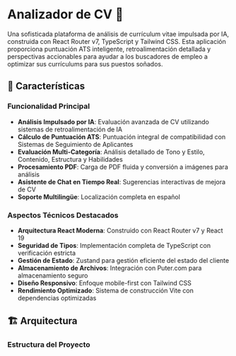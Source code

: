 # Analizador de CV 🚀

Una sofisticada plataforma de análisis de currículum vitae impulsada por IA, construida con React Router v7, TypeScript y Tailwind CSS. Esta aplicación proporciona puntuación ATS inteligente, retroalimentación detallada y perspectivas accionables para ayudar a los buscadores de empleo a optimizar sus currículums para sus puestos soñados.

## 🌟 Características

### Funcionalidad Principal

- **Análisis Impulsado por IA**: Evaluación avanzada de CV utilizando sistemas de retroalimentación de IA
- **Cálculo de Puntuación ATS**: Puntuación integral de compatibilidad con Sistemas de Seguimiento de Aplicantes
- **Evaluación Multi-Categoría**: Análisis detallado de Tono y Estilo, Contenido, Estructura y Habilidades
- **Procesamiento PDF**: Carga de PDF fluida y conversión a imágenes para análisis
- **Asistente de Chat en Tiempo Real**: Sugerencias interactivas de mejora de CV
- **Soporte Multilingüe**: Localización completa en español

### Aspectos Técnicos Destacados

- **Arquitectura React Moderna**: Construido con React Router v7 y React 19
- **Seguridad de Tipos**: Implementación completa de TypeScript con verificación estricta
- **Gestión de Estado**: Zustand para gestión eficiente del estado del cliente
- **Almacenamiento de Archivos**: Integración con Puter.com para almacenamiento seguro
- **Diseño Responsivo**: Enfoque mobile-first con Tailwind CSS
- **Rendimiento Optimizado**: Sistema de construcción Vite con dependencias optimizadas

## 🏗️ Arquitectura

### Estructura del Proyecto
